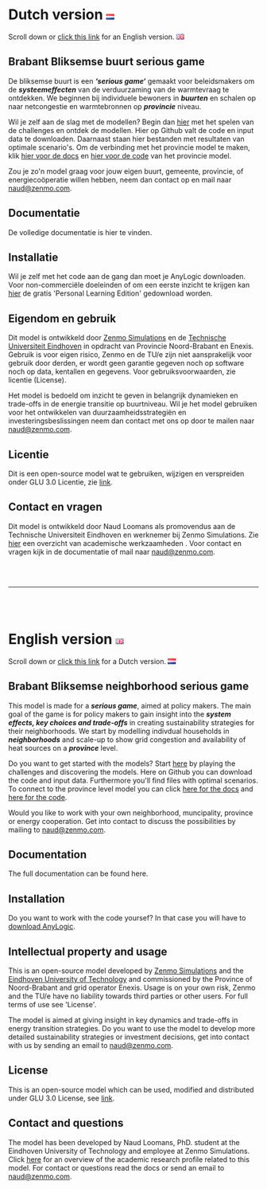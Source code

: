 # Dutch version  ![Dutch flag](Images/nederlands.png) 
Scroll down or [click this link](https://github.com/ZEnMo/Brabant-buurt-serious-game/blob/main/README.md#english-version-) for an English version. ![English flag](Images/engels.png)


## Brabant Bliksemse buurt serious game
De bliksemse buurt is een ***‘serious game‘*** gemaakt voor beleidsmakers om de ***systeemeffecten*** van de verduurzaming van de warmtevraag te ontdekken. We beginnen bij individuele bewoners in ***buurten*** en schalen op naar netcongestie en warmtebronnen op ***provincie*** niveau.

Wil je zelf aan de slag met de modellen? Begin dan [hier](https://zenmo.com/brabant-serious-game-energietransitie/) met het spelen van de challenges en ontdek de modellen. Hier op Github valt de code en input data te downloaden. Daarnaast staan hier bestanden met resultaten van optimale scenario's.
Om de verbinding met het provincie model te maken, klik [hier voor de docs]() en [hier voor de code](https://github.com/ZEnMo/Brabant-systeem-integratie-model) van het provincie model.

Zou je zo'n model graag voor jouw eigen buurt, gemeente, provincie, of energiecoöperatie  willen hebben, neem dan contact op en mail naar [naud@zenmo.com](mailto:naud@zenmo.com).


## Documentatie
De volledige documentatie is hier te vinden.

## Installatie
Wil je zelf met het code aan de gang dan moet je AnyLogic downloaden. Voor non-commerciële doeleinden of om een eerste inzicht te krijgen kan [hier](https://www.anylogic.com/downloads/) de gratis 'Personal Learning Edition' gedownload worden. 


## Eigendom en gebruik
Dit model is ontwikkeld door [Zenmo Simulations](https://zenmo.com/) en de [Technische Universiteit Eindhoven](https://tue.nl) in opdracht van Provincie Noord-Brabant en Enexis. Gebruik is voor eigen risico, Zenmo en de TU/e zijn niet aansprakelijk voor gebruik door derden, er wordt geen garantie gegeven noch op software noch op data, kentallen en gegevens. Voor gebruiksvoorwaarden, zie licentie (License).

Het model is bedoeld om inzicht te geven in belangrijk dynamieken en trade-offs in de energie transitie op buurtniveau. Wil je het model gebruiken voor het ontwikkelen van duurzaamheidsstrategiën en investeringsbeslissingen neem dan contact met ons op door te mailen naar [naud@zenmo.com](mailto:naud@zenmo.com).

## Licentie
Dit is een open-source model wat te gebruiken, wijzigen en verspreiden onder GLU 3.0 Licentie, zie [link](https://github.com/ZEnMo/Brabant-buurt-serious-game/blob/main/LICENSE).


## Contact en vragen
Dit model is ontwikkeld door Naud Loomans als promovendus aan de Technische Universiteit Eindhoven en werknemer bij Zenmo Simulations. Zie [hier](https://research.tue.nl/nl/persons/naud-loomans) een overzicht van academische werkzaamheden . Voor contact en vragen kijk in de documentatie of mail naar [naud@zenmo.com](mailto:naud@zenmo.com).

<br>
</br>

--------
<br>
</br>

# English version ![English flag](Images/engels.png)
Scroll down or [click this link](https://github.com/ZEnMo/Brabant-buurt-serious-game/blob/main/README.md#dutch-version--) for a Dutch version. ![Dutch flag](Images/nederlands.png) 

## Brabant Bliksemse neighborhood serious game
This model is made for a ***serious game***, aimed at policy makers. The main goal of the game is for policy makers to gain insight into the ***system effects, key choices and trade-offs*** in creating sustainability strategies for their neighborhoods. We start by modelling indivdual households in ***neighborhoods*** and scale-up to show grid congestion and availability of heat sources on a ***province*** level.

Do you want to get started with the models? Start [here](https://zenmo.com/brabant-serious-game-energietransitie/) by playing the challenges and discovering the models. Here on Github you can download the code and input data. Furthermore you'll find files with optimal scenarios.
To connect to the province level model you can click [here for the docs]() and [here for the code](https://github.com/ZEnMo/Brabant-systeem-integratie-model).

Would you like to work with your own neighborhood, muncipality, province or energy cooperation. Get into contact to discuss the possibilities by mailing to [naud@zenmo.com](mailto:naud@zenmo.com).


## Documentation
The full documentation can be found here.


## Installation
Do you want to work with the code yoursef? In that case you will have to [download AnyLogic](https://www.anylogic.com/downloads/).


## Intellectual property and usage
This is an open-source model developed by [Zenmo Simulations](https://zenmo.com/) and the [Eindhoven University of Technology](https://tue.nl) and commissioned by the Province of Noord-Brabant and grid operator Enexis. Usage is on your own risk, Zenmo and the TU/e have no liability towards third parties or other users. For full terms of use see 'License'.

The model is aimed at giving insight in key dynamics and trade-offs in energy transition strategies. Do you want to use the model to develop more detailed sustainability strategies or investment decisions, get into contact with us by sending an email to [naud@zenmo.com](mailto:naud@zenmo.com).

## License
This is an open-source model which can be used, modified and distributed under GLU 3.0 License, see [link](https://github.com/ZEnMo/Brabant-buurt-serious-game/blob/main/LICENSE).


## Contact and questions
The model has been developed by Naud Loomans, PhD. student at the Eindhoven University of Technology and employee at Zenmo Simulations. Click [here](https://research.tue.nl/nl/persons/naud-loomans) for an overview of the academic research profile related to this model. For contact or questions read the docs or send an email to [naud@zenmo.com](mailto:naud@zenmo.com).
